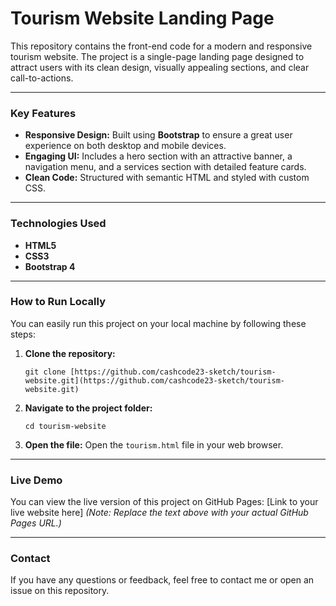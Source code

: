 # Tourism Website Landing Page

This repository contains the front-end code for a modern and responsive tourism website. The project is a single-page landing page designed to attract users with its clean design, visually appealing sections, and clear call-to-actions.

---

### Key Features
- **Responsive Design:** Built using **Bootstrap** to ensure a great user experience on both desktop and mobile devices.
- **Engaging UI:** Includes a hero section with an attractive banner, a navigation menu, and a services section with detailed feature cards.
- **Clean Code:** Structured with semantic HTML and styled with custom CSS.

---

### Technologies Used
* **HTML5**
* **CSS3**
* **Bootstrap 4**

---

### How to Run Locally

You can easily run this project on your local machine by following these steps:

1.  **Clone the repository:**
    ```
    git clone [https://github.com/cashcode23-sketch/tourism-website.git](https://github.com/cashcode23-sketch/tourism-website.git)
    ```
2.  **Navigate to the project folder:**
    ```
    cd tourism-website
    ```
3.  **Open the file:** Open the `tourism.html` file in your web browser.

---

### Live Demo

You can view the live version of this project on GitHub Pages:
[Link to your live website here] 
*(Note: Replace the text above with your actual GitHub Pages URL.)*

---

### Contact

If you have any questions or feedback, feel free to contact me or open an issue on this repository.
